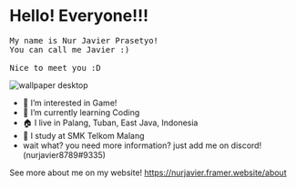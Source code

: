 # Hello! Everyone!!!
<pre>My name is Nur Javier Prasetyo!
You can call me Javier :)

Nice to meet you :D</pre>

![wallpaper desktop](https://user-images.githubusercontent.com/70767613/193721642-0f6d301a-143a-406c-a058-3c04ecd339fb.png)



- 👀 I’m interested in Game!
- 🌱 I’m currently learning Coding
- 🏠 I live in Palang, Tuban, East Java, Indonesia
- 🏫 I study at SMK Telkom Malang
- wait what? you need more information?
just add me on discord! (nurjavier8789#9335)

See more about me on my website!
https://nurjavier.framer.website/about
